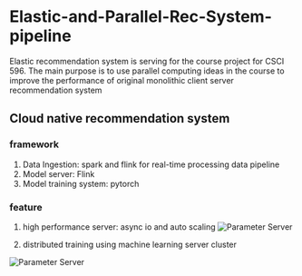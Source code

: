 # Elastic-and-Parallel-Rec-System-pipeline
Elastic recommendation system is serving for the course project for CSCI 596.
The main purpose is to use parallel computing ideas in the course to improve the performance of original monolithic client server recommendation system
## Cloud native recommendation system
### framework
1. Data Ingestion: spark and flink for real-time processing data pipeline
2. Model server: Flink
3. Model training system: pytorch

### feature
1. high performance server: async io and auto scaling
![Parameter Server](https://github.com/ZhiHanZ/Elastic-and-Parallel-Rec-System-pipeline/blob/main/resources/webroot/fg11.png)


2. distributed training using machine learning server cluster

![Parameter Server](https://github.com/ZhiHanZ/Elastic-and-Parallel-Rec-System-pipeline/blob/main/resources/webroot/fg14.png)
